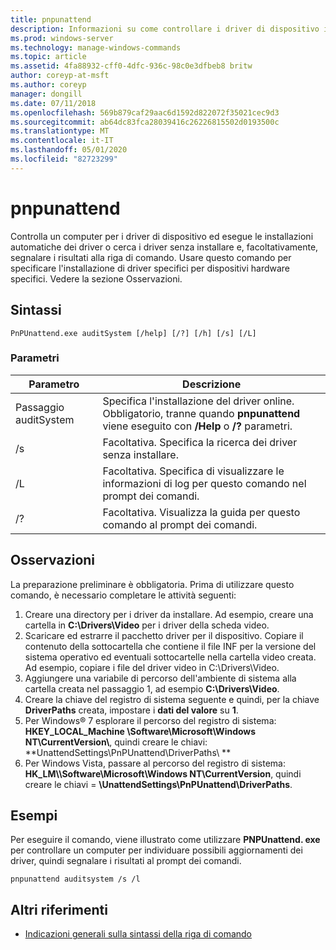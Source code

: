 ```yaml
---
title: pnpunattend
description: Informazioni su come controllare i driver di dispositivo in un computer, nonché eseguire installazioni di driver invisibile all'utente.
ms.prod: windows-server
ms.technology: manage-windows-commands
ms.topic: article
ms.assetid: 4fa88932-cff0-4dfc-936c-98c0e3dfbeb8 britw
author: coreyp-at-msft
ms.author: coreyp
manager: dongill
ms.date: 07/11/2018
ms.openlocfilehash: 569b879caf29aac6d1592d822072f35021cec9d3
ms.sourcegitcommit: ab64dc83fca28039416c26226815502d0193500c
ms.translationtype: MT
ms.contentlocale: it-IT
ms.lasthandoff: 05/01/2020
ms.locfileid: "82723299"
---
```

# <a name="pnpunattend"></a>pnpunattend

Controlla un computer per i driver di dispositivo ed esegue le installazioni automatiche dei driver o cerca i driver senza installare e, facoltativamente, segnalare i risultati alla riga di comando. Usare questo comando per specificare l'installazione di driver specifici per dispositivi hardware specifici. Vedere la sezione Osservazioni.

## <a name="syntax"></a>Sintassi

```
PnPUnattend.exe auditSystem [/help] [/?] [/h] [/s] [/L]
```

### <a name="parameters"></a>Parametri

|Parametro|Descrizione|
|---------|-----------|
|Passaggio auditSystem|Specifica l'installazione del driver online.</br>Obbligatorio, tranne quando **pnpunattend** viene eseguito con **/Help** o **/?** parametri.|
|/s|Facoltativa. Specifica la ricerca dei driver senza installare.|
|/L|Facoltativa. Specifica di visualizzare le informazioni di log per questo comando nel prompt dei comandi.|
|/?|Facoltativa. Visualizza la guida per questo comando al prompt dei comandi.|

## <a name="remarks"></a>Osservazioni

La preparazione preliminare è obbligatoria. Prima di utilizzare questo comando, è necessario completare le attività seguenti:

1. Creare una directory per i driver da installare. Ad esempio, creare una cartella in **C:\Drivers\Video** per i driver della scheda video.
2. Scaricare ed estrarre il pacchetto driver per il dispositivo. Copiare il contenuto della sottocartella che contiene il file INF per la versione del sistema operativo ed eventuali sottocartelle nella cartella video creata. Ad esempio, copiare i file del driver video in C:\Drivers\Video.
3. Aggiungere una variabile di percorso dell'ambiente di sistema alla cartella creata nel passaggio 1, ad esempio **C:\Drivers\Video**.
4. Creare la chiave del registro di sistema seguente e quindi, per la chiave **DriverPaths** creata, impostare i **dati del valore** su **1**.
5. Per Windows® 7 esplorare il percorso del registro di sistema: **HKEY_LOCAL_Machine \Software\Microsoft\Windows NT\CurrentVersion\\**, quindi creare le chiavi: **UnattendSettings\PnPUnattend\DriverPaths\\ **
6. Per Windows Vista, passare al percorso del registro di sistema: **HK_LM\\\Software\Microsoft\Windows NT\CurrentVersion**, quindi creare le chiavi = **\UnattendSettings\PnPUnattend\DriverPaths**.

## <a name="examples"></a>Esempi

Per eseguire il comando, viene illustrato come utilizzare **PNPUnattend. exe** per controllare un computer per individuare possibili aggiornamenti dei driver, quindi segnalare i risultati al prompt dei comandi.

```
pnpunattend auditsystem /s /l 
```

## <a name="additional-references"></a>Altri riferimenti

- [Indicazioni generali sulla sintassi della riga di comando](command-line-syntax-key.md)